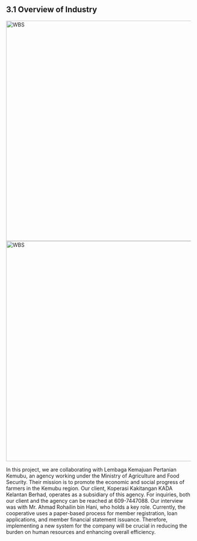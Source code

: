 ## 3.1 Overview of Industry

<img src="https://raw.githubusercontent.com/Cheryl322/Technicrab_Project1_SAD_20232024/main/image/WBS.jpg" alt="WBS" width="600"/>

<img src="https://raw.githubusercontent.com/Cheryl322/Technicrab_Project1_SAD_20232024/main/image/WBS.jpg" alt="WBS" width="600"/>

In this project, we are collaborating with Lembaga Kemajuan Pertanian Kemubu, an agency working under the Ministry of Agriculture and Food Security. Their mission is to promote the economic and social progress of farmers in the Kemubu region. Our client, Koperasi Kakitangan KADA Kelantan Berhad, operates as a subsidiary of this agency. For inquiries, both our client and the agency can be reached at 609-7447088. Our interview was with Mr. Ahmad Rohailin bin Hani, who holds a key role.
Currently, the cooperative uses a paper-based process for member registration, loan applications, and member financial statement issuance. Therefore, implementing a new system for the company will be crucial in reducing the burden on human resources and enhancing overall efficiency. 

